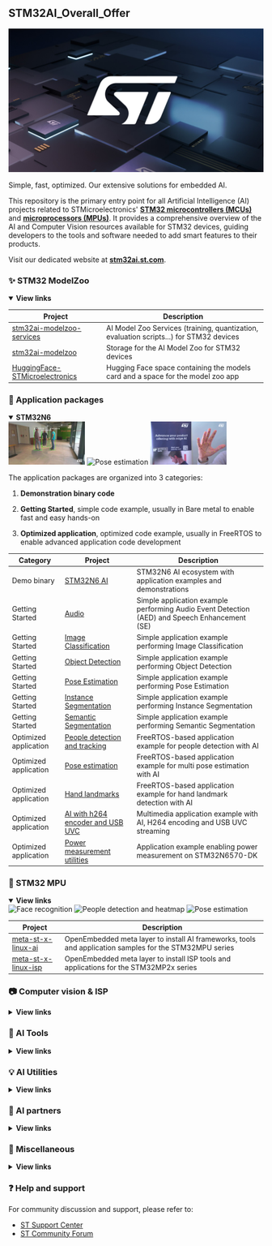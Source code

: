 ## STM32AI_Overall_Offer


<img width="" src="./Images/home-featured-st-centered-image-1067x600px.jpg" alt="ST centered image">

Simple, fast, optimized.
Our extensive solutions for embedded AI.

This repository is the primary entry point for all Artificial Intelligence (AI) projects related to STMicroelectronics' [**STM32 microcontrollers (MCUs)**](https://www.st.com/en/microcontrollers-microprocessors/stm32-32-bit-arm-cortex-mcus.html) and [**microprocessors (MPUs)**](https://www.st.com/en/microcontrollers-microprocessors/stm32-arm-cortex-mpus.html). It provides a comprehensive overview of the AI and Computer Vision resources available for STM32 devices, guiding developers to the tools and software needed to add smart features to their products.

Visit our dedicated website at [**stm32ai.st.com**](https://www.st.com/content/st_com/en/ecosystems/artificial-intelligence-ecosystem-stm32.html).

### ✨ STM32 ModelZoo
<details open><summary><b>View links</b></summary>

| Project       | Description    |
| ------------- | -------------- |
| [stm32ai-modelzoo-services](https://github.com/STMicroelectronics/stm32ai-modelzoo-services) | AI Model Zoo Services (training, quantization, evaluation scripts...) for STM32 devices |
| [stm32ai-modelzoo](https://github.com/STMicroelectronics/stm32ai-modelzoo) | Storage for the AI Model Zoo for STM32 devices |
| [HuggingFace-STMicroelectronics](https://huggingface.co/STMicroelectronics) | Hugging Face space containing the models card and a space for the model zoo app  |
</details>

### 🌱 Application packages
<details open ><summary><b>STM32N6</b></summary>

<img width="30%" src="./Images/model-zooegif-people-detect.gif" alt="Object detection">
<img width="30%" src="./Images/model-zoo-gif-pose-estimation.gif" alt="Pose estimation">
<img width="30%" src="./Images/model-zoo-gif-hand-landmark.gif" alt="Hand landmark">

The application packages are organized into 3 categories:

1. <b>Demonstration binary code</b>

2. <b>Getting Started</b>, simple code example, usually in Bare metal to enable fast and easy hands-on

3. <b>Optimized application</b>, optimized code example, usually in FreeRTOS to enable advanced application code development 

| Category | Project       | Description    |
| ------------- | ------------- | -------------- |
|Demo binary| [STM32N6 AI](https://www.st.com/en/development-tools/stm32n6-ai.html) | STM32N6 AI ecosystem with application examples and demonstrations|
|Getting Started| [Audio](https://github.com/STMicroelectronics/STM32N6-GettingStarted-Audio) | Simple application example performing Audio Event Detection (AED) and Speech Enhancement (SE)|
|Getting Started| [Image Classification](https://github.com/STMicroelectronics/STM32N6-GettingStarted-ImageClassification) | Simple application example performing Image Classification|
|Getting Started| [Object Detection](https://github.com/STMicroelectronics/STM32N6-GettingStarted-ObjectDetection) | Simple application example performing Object Detection|
|Getting Started| [Pose Estimation](https://github.com/STMicroelectronics/STM32N6-GettingStarted-PoseEstimation) | Simple application example performing Pose Estimation|
|Getting Started| [Instance Segmentation](https://github.com/STMicroelectronics/STM32N6-GettingStarted-InstanceSegmentation) | Simple application example performing Instance Segmentation|
|Getting Started| [Semantic Segmentation](https://github.com/STMicroelectronics/STM32N6-GettingStarted-SemanticSegmentation) | Simple application example performing Semantic Segmentation|
|Optimized application| [	People detection and tracking](https://github.com/STMicroelectronics/x-cube-n6-ai-people-detection-tracking) | FreeRTOS-based application example for people detection with AI |
|Optimized application| [	Pose estimation](https://github.com/STMicroelectronics/x-cube-n6-ai-multi-pose-estimation) | FreeRTOS-based application example for multi pose estimation with AI |
|Optimized application| [	Hand landmarks](https://github.com/STMicroelectronics/x-cube-n6-ai-hand-landmarks) | FreeRTOS-based application example for hand landmark detection with AI |
|Optimized application| [	AI with h264 encoder and USB UVC](https://github.com/STMicroelectronics/x-cube-n6-ai-h264-usb-uvc) | Multimedia application example with AI, H264 encoding and USB UVC streaming |
|Optimized application| [	Power measurement utilities](https://github.com/STMicroelectronics/x-cube-n6-ai-power-measurement) | Application example enabling power measurement on STM32N6570-DK |


</details>

### 📂 STM32 MPU
<details open><summary><b>View links</b></summary>
<img width="30%" src="./Images/DEMO-STM32MP2-FaceReco.gif" alt="Face recognition">
<img width="30%" src="./Images/DEMO-STM32MP2-Heatmap-1.gif" alt="People detection and heatmap">
<img width="30%" src="./Images/DEMO-STM32MP2-PoseEstimation-2.gif" alt="Pose estimation">

| Project       | Description    |
| ------------- | -------------- |
| [meta-st-x-linux-ai](https://github.com/STMicroelectronics/meta-st-x-linux-ai) | OpenEmbedded meta layer to install AI frameworks, tools and application samples for the STM32MPU series |
| [meta-st-x-linux-isp](https://github.com/STMicroelectronics/meta-st-x-linux-isp) | OpenEmbedded meta layer to install ISP tools and applications for the STM32MP2x series |
</details>

### 📷 Computer vision & ISP
<details><summary><b>View links</b></summary>

| Project       | Description    |
| ------------- | -------------- |
| [stm32-mw-isp](https://github.com/STMicroelectronics/stm32-mw-isp) | The ISP (Image Signal Processing) middleware library supports camera applications development for STM32 microcontrollers embedding the ISP camera pipeline called DCMIPP. |
| [stm32-mw-camera](https://github.com/STMicroelectronics/stm32-mw-camera) | The camera middleware library simplifies the development process for applications that require camera functionality by abstracting hardware-specific details. |
| [stm32-mw-ipl](https://github.com/STMicroelectronics/stm32-mw-ipl) | The STM32 Image Processing Library (IPL) is a C software library of image processing and computer vision functionalities enabling to accelerate the development of vision applications on STM32 microcontrollers. |
| [x-cube-isp](https://github.com/STMicroelectronics/x-cube-isp) | The X-CUBE-ISP is an image signal processing (ISP) tuning software. It targets STM32 microcontrollers embedding an ISP camera pipeline called DCMIPP. It offers advanced image quality tuning services, enabling developers to easily create ISP-based applications. |
| [stm32h7 webcam](https://github.com/STMicroelectronics/x-cube-webcam) | Software application package performing camera data capture on STM32H747 DK board. This application package relies on USB Video Device Class (UVC) and enable the STM32H747 DK board to be enumerated as a Webcam when connected to a PC. |
| [stm32n6 webcam](https://github.com/STMicroelectronics/x-cube-n6-camera-capture) | Software application package performing camera data capture on STM32N6570 DK board. This application package relies on USB Video Device Class (UVC) and enable the STM32N6570 DK board to be enumerated as a Webcam when connected to a PC. |
</details>

### 🔧 AI Tools
<details><summary><b>View links</b></summary>

|        | Description    |
| ------------- | -------------- |
| <a href="https://www.st.com/en/embedded-software/x-cube-ai.html"> <img src="https://img.shields.io/badge/AI%20Tool-x--cube--ai-FFD700?style=flat&logo=stmicroelectronics&logoColor=white"/></a> | X-CUBE-AI - AI expansion pack for STM32CubeMX |
| <a href="https://www.st.com/en/development-tools/stedgeai-core.html"> <img src="https://img.shields.io/badge/AI%20Tool-ST%20Edge%20AI%20Core-FFD700?style=flat&logo=stmicroelectronics&logoColor=white"/></a> | ST Edge AI Core - Desktop tool to evaluate, optimize and compile edge AI models on multiple ST products |
| <a href="https://stedgeai-dc.st.com/home"> <img src="https://img.shields.io/badge/AI%20Tool-STM32Cube.AI%20Developer%20Cloud-FFD700?style=flat&logo=stmicroelectronics&logoColor=white"/></a> | ST Edge AI Developer Cloud - Online optimization platform |
| <a href="https://www.st.com/en/development-tools/nanoedgeaistudio.html"> <img src="https://img.shields.io/badge/AI%20Tool-NanoEdge%20AI%20Studio-FFD700?style=flat&logo=stmicroelectronics&logoColor=white"/></a> | NanoEdge AI Studio - Automated machine learning tool |
| <a href="https://www.st.com/en/development-tools/stm32-isp-iqtune.html"> <img src="https://img.shields.io/badge/IQ%20Tool-STM32%20ISP%20IQTune-blue?style=flat&logo=stmicroelectronics&logoColor=white"/></a> | STM32 ISP IQTune - Comprehensive STM32 ISP tuning software |
</details>

### 💡 AI Utilities
<details><summary><b>View links</b></summary>

| Project       | Description    |
| ------------- | -------------- |
| [stm32ai-datalogger](https://github.com/STMicroelectronics/stm32ai-datalogger) | GenericDataLogger for AI is a project composed of tools that format and log data with ease, especially between a STM32 and a computer |
| [stm32ai-nanoedge-vibration-monitoring](https://github.com/stm32-hotspot/stm32ai-nanoedge-vibration-monitoring) | STM32 Application for vibration monitoring with NanoEdge AI Studio |
| [stm32ai-nanoedge-datalogger](https://github.com/stm32-hotspot/stm32ai-nanoedge-datalogger) | STM32 Application for datalogging feature with NanoEdge AI Studio |
</details>

###  🚀 AI partners
<details><summary><b>View links</b></summary>


| Project       | Description    |
| ------------- | -------------- |
| [stm32ai-nota](https://github.com/STMicroelectronics/stm32ai-nota) | This repository contains Jupyter notebooks that demonstrate how to use Netspresso to prune pre-trained deep learning models from STM32AI Model Zoo and fine-tune them for your specific use case. Learn how to reduce the size of your models without sacrificing accuracy and customize them for your own applications |
| [stm32ai-tao](https://github.com/STMicroelectronics/stm32ai-tao) | Nvidia TAO (Train, Adapt, Optimize) with STM32Cube.AI Developer Cloud |
| [STEdgeAI Ultralytics fork](https://github.com/stm32-hotspot/ultralytics) | Fork of the Ultralitics repository that implements STEdgeAI models |
</details>

### 📍 Miscellaneous
<details><summary><b>View links</b></summary>

| Project       | Description    |
| ------------- | -------------- |
| [stm32ai-wiki](https://github.com/STMicroelectronics/stm32ai-wiki) | Application examples and resources that demonstrate Artificial Neural Networks running on STM32 microcontrollers and microprocessors. It illustrates and supports the STM32 AI Wiki articles |
| [stm32ai-perf](https://github.com/STMicroelectronics/stm32ai-perf) | MLPerf™ Tiny Deep Learning Benchmarks for STM32 devices |
</details>

### ❓ Help and support

For community discussion and support, please refer to:

- [ST Support Center](https://my.st.com/ols#/ols/) 
- [ST Community Forum](https://community.st.com/s/)
